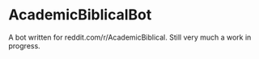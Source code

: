 # AcademicBiblicalBot
A bot written for reddit.com/r/AcademicBiblical. Still very much a work in progress.
